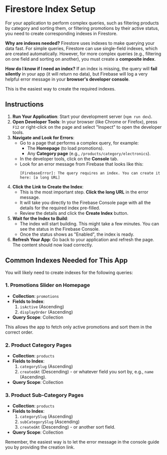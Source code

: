 # Firestore Index Setup

For your application to perform complex queries, such as filtering products by category and sorting them, or filtering promotions by their active status, you need to create corresponding indexes in Firestore.

**Why are indexes needed?**
Firestore uses indexes to make querying your data fast. For simple queries, Firestore can use single-field indexes, which are created automatically. However, for more complex queries (e.g., filtering on one field and sorting on another), you must create a **composite index**.

**How do I know if I need an index?**
If an index is missing, the query will **fail silently** in your app (it will return no data), but Firebase will log a very helpful error message in your **browser's developer console**.

This is the easiest way to create the required indexes.

## Instructions

1.  **Run Your Application**: Start your development server (`npm run dev`).
2.  **Open Developer Tools**: In your browser (like Chrome or Firefox), press `F12` or right-click on the page and select "Inspect" to open the developer tools.
3.  **Navigate and Look for Errors**:
    *   Go to a page that performs a complex query, for example:
        *   The **Homepage** (to load promotions).
        *   Any **Category page** (e.g., `/products/category/electronics`).
    *   In the developer tools, click on the **Console** tab.
    *   Look for an error message from Firebase that looks like this:
        ```
        [FirebaseError]: The query requires an index. You can create it here: [a long URL]
        ```
4.  **Click the Link to Create the Index**:
    *   This is the most important step. **Click the long URL** in the error message.
    *   It will take you directly to the Firebase Console page with all the details for the required index pre-filled.
    *   Review the details and click the **Create Index** button.
5.  **Wait for the Index to Build**:
    *   The index will start building. This might take a few minutes. You can see the status in the Firebase Console.
    *   Once the status shows as "Enabled", the index is ready.
6.  **Refresh Your App**: Go back to your application and refresh the page. The content should now load correctly.

## Common Indexes Needed for This App

You will likely need to create indexes for the following queries:

### 1. Promotions Slider on Homepage

*   **Collection**: `promotions`
*   **Fields to Index**:
    1.  `isActive` (Ascending)
    2.  `displayOrder` (Ascending)
*   **Query Scope**: Collection

This allows the app to fetch only active promotions and sort them in the correct order.

### 2. Product Category Pages

*   **Collection**: `products`
*   **Fields to Index**:
    1.  `categorySlug` (Ascending)
    2.  `createdAt` (Descending) - or whatever field you sort by, e.g., `name` (Ascending).
*   **Query Scope**: Collection

### 3. Product Sub-Category Pages

*   **Collection**: `products`
*   **Fields to Index**:
    1.  `categorySlug` (Ascending)
    2.  `subCategorySlug` (Ascending)
    3.  `createdAt` (Descending) - or another sort field.
*   **Query Scope**: Collection

Remember, the easiest way is to let the error message in the console guide you by providing the creation link.

